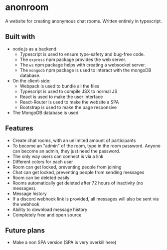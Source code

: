 # anonroom

A website for creating anonymous chat rooms. Written entirely in typescript.

## Built with

- node.js as a backend
  - Typescript is used to ensure type-safety and bug-free code.
  - The `express` npm package provides the web server.
  - The `ws` npm package helps with creating a websocket server.
  - The `mongodb` npm package is used to interact with the mongoDB database.
- On the client-side:
  - Webpack is used to bundle all the files
  - Typescript is used to compile JSX to normal JS
  - React is used to make the user interface
  - React-Router is used to make the website a SPA
  - Bootstrap is used to make the page responsive
- The MongoDB database is used


## Features

- Create chat rooms, with an unlimited amount of participants
- To become an "admin" of the room, type in the room password. Anyone can become an admin, they just need the password.
- The only way users can connect is via a link
- Different colors for each user 
- Room can get locked, preventing people from joining
- Chat can get locked, preventing people from sending messages
- Room can be deleted easily
- Rooms automatically get deleted after 72 hours of inactivity (no messages).
- Message history
- If a discord webhook link is provided, all messages will also be sent via the webhook
- Ability to download message history
- Completely free and open source

## Future plans

- Make a non SPA version (SPA is very overkill here)